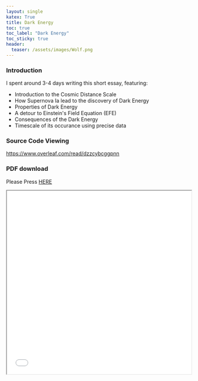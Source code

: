 ```yaml
---
layout: single
katex: True
title: Dark Energy 
toc: true
toc_label: "Dark Energy"
toc_sticky: true
header:
  teaser: /assets/images/Wolf.png
---
```

### Introduction
I spent around 3-4 days writing this short essay, featuring:
 * Introduction to the Cosmic Distance Scale 
 * How Supernova Ia lead to the discovery of Dark Energy
 * Properties of Dark Energy
 * A detour to Einstein's Field Equation (EFE)
 * Consequences of the Dark Energy
 * Timescale of its occurance using precise data

### Source Code Viewing
[https://www.overleaf.com/read/dzzcybcggpnn ](https://www.overleaf.com/read/dzzcybcggpnn) 

### PDF download
Please Press [HERE]({{site.url}}/assets/Dark_Energy_and_the_Big_RIP.pdf)

<iframe src="{{site.url}}/assets/Dark_Energy_and_the_Big_RIP.pdf" width="100%" height="500px">


### Side Notes
1. I included these in the "front matter" (forgot what it's called)
```bash
\documentclass{article}
\usepackage{amsmath}
\usepackage{amssymb}
\usepackage{graphicx}
\usepackage{apacite}
\usepackage{parskip}
\usepackage[margin=0.8in]{geometry}
\usepackage{url}
\newcommand{\ie}{\textit{i}.\textit{e}. }
\newcommand{\eg}{\textit{e}.\textit{g}. }
```
2. I used mathpix to convert images to $$LaTeX$$. This saved me tons of time